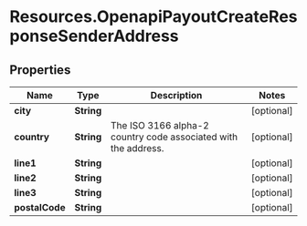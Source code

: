 # Resources.OpenapiPayoutCreateResponseSenderAddress

## Properties

Name | Type | Description | Notes
------------ | ------------- | ------------- | -------------
**city** | **String** |  | [optional] 
**country** | **String** | The ISO 3166 alpha-2 country code associated with the address. | [optional] 
**line1** | **String** |  | [optional] 
**line2** | **String** |  | [optional] 
**line3** | **String** |  | [optional] 
**postalCode** | **String** |  | [optional] 


